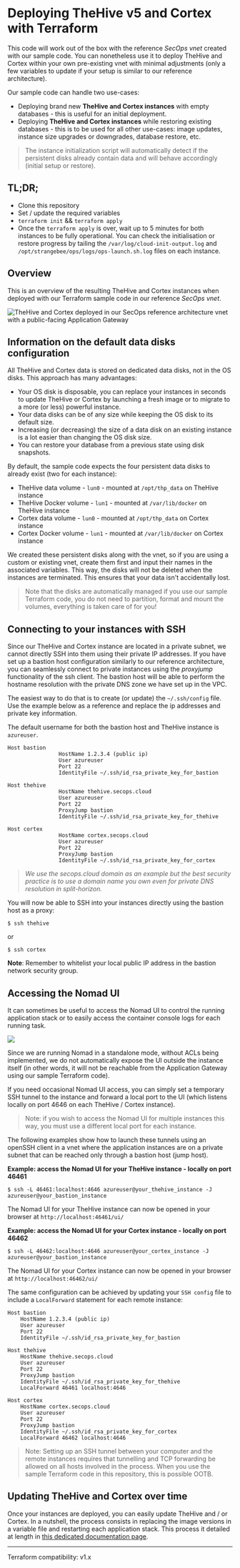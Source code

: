 # Deploying TheHive v5 and Cortex with Terraform

This code will work out of the box with the reference *SecOps vnet* created with our sample code. You can nonetheless use it to deploy TheHive and Cortex within your own pre-existing vnet with minimal adjustments (only a few variables to update if your setup is similar to our reference architecture).

Our sample code can handle two use-cases:

+ Deploying brand new **TheHive and Cortex instances** with empty databases - this is useful for an initial deployment.
+ Deploying **TheHive and Cortex instances** while restoring existing databases - this is to be used for all other use-cases: image updates, instance size upgrades or downgrades, database restore, etc.

>The instance initialization script will automatically detect if the persistent disks already contain data and will behave accordingly (initial setup or restore).

## TL;DR;
+ Clone this repository
+ Set / update the required variables
+ `terraform init` && `terraform apply`
+ Once the `terraform apply` is over, wait up to 5 minutes for both instances to be fully operational. You can check the initialisation or restore progress by tailing the `/var/log/cloud-init-output.log` and `/opt/strangebee/ops/logs/ops-launch.sh.log` files on each instance.

## Overview

This is an overview of the resulting TheHive and Cortex instances when deployed with our Terraform sample code in our reference *SecOps vnet*.

![TheHive and Cortex deployed in our SecOps reference architecture vnet with a public-facing Application Gateway](assets/instances.png)

## Information on the default data disks configuration
All TheHive and Cortex data is stored on dedicated data disks, not in the OS disks. This approach has many advantages:

+ Your OS disk is disposable, you can replace your instances in seconds to update TheHive or Cortex by launching a fresh image or to migrate to a more (or less) powerful instance.
+ Your data disks can be of any size while keeping the OS disk to its default size. 
+ Increasing (or decreasing) the size of a data disk on an existing instance is a lot easier than changing the OS disk size.
+ You can restore your database from a previous state using disk snapshots.

By default, the sample code expects the four persistent data disks to already exist (two for each instance):
+ TheHive data volume - `lun0` - mounted at `/opt/thp_data` on TheHive instance
+ TheHive Docker volume - `lun1` - mounted at `/var/lib/docker` on TheHive instance
+ Cortex data volume - `lun0` - mounted at `/opt/thp_data` on Cortex instance
+ Cortex Docker volume - `lun1` - mounted at `/var/lib/docker` on Cortex instance

We created these persistent disks along with the vnet, so if you are using a custom or existing vnet, create them first and input their names in the associated variables. This way, the disks will not be deleted when the instances are terminated. This ensures that your data isn't accidentally lost.

>Note that the disks are automatically managed if you use our sample Terraform code, you do not need to partition, format and mount the volumes, everything is taken care of for you!

## Connecting to your instances with SSH
Since our TheHive and Cortex instance are located in a private subnet, we cannot directly SSH into them using their private IP addresses. If you have set up a bastion host configuration similarly to our reference architecture, you can seamlessly connect to private instances using the *proxyjump* functionality of the ssh client. The bastion host will be able to perform the hostname resolution with the private DNS zone we have set up in the VPC.

The easiest way to do that is to create (or update) the `~/.ssh/config` file. Use the example below as a reference and replace the ip addresses and private key information.

The default username for both the bastion host and TheHive instance is `azureuser`.

```
Host bastion
				HostName 1.2.3.4 (public ip)
				User azureuser
				Port 22
				IdentityFile ~/.ssh/id_rsa_private_key_for_bastion

Host thehive
				HostName thehive.secops.cloud
				User azureuser
				Port 22
				ProxyJump bastion
				IdentityFile ~/.ssh/id_rsa_private_key_for_thehive

Host cortex
				HostName cortex.secops.cloud
				User azureuser
				Port 22
				ProxyJump bastion
				IdentityFile ~/.ssh/id_rsa_private_key_for_cortex
```

> *We use the secops.cloud domain as an example but the best security practice is to use a domain name you own even for private DNS resolution in split-horizon.*

You will now be able to SSH into your instances directly using the bastion host as a proxy:

`$ ssh thehive` 

or

`$ ssh cortex`

**Note**: Remember to whitelist your local public IP address in the bastion network security group. 

## Accessing the Nomad UI

It can sometimes be useful to access the Nomad UI to control the running application stack or to easily access the container console logs for each running task.

![](assets/nomad-console.png)

Since we are running Nomad in a standalone mode, without ACLs being implemented, we do not automatically expose the UI outside the instance itself (in other words, it will not be reachable from the Application Gateway using our sample Terraform code).

If you need occasional Nomad UI access, you can simply set a temporary SSH tunnel to the instance and forward a local port to the UI (which listens locally on port 4646 on each TheHive / Cortex instance).

> Note: if you wish to access the Nomad UI for multiple instances this way, you must use a different local port for each instance. 

The following examples show how to launch these tunnels using an openSSH client in a vnet where the application instances are on a private subnet that can be reached only through a bastion host (jump host).

**Example: access the Nomad UI for your TheHive instance - locally on port 46461**

`$ ssh -L 46461:localhost:4646 azureuser@your_thehive_instance -J azureuser@your_bastion_instance`

The Nomad UI for your TheHive instance can now be opened in your browser at `http://localhost:46461/ui/`

**Example: access the Nomad UI for your Cortex instance - locally on port 46462**

`$ ssh -L 46462:localhost:4646 azureuser@your_cortex_instance -J azureuser@your_bastion_instance`

The Nomad UI for your Cortex instance can now be opened in your browser at `http://localhost:46462/ui/`

The same configuration can be achieved by updating your `SSH config` file to include a `LocalForward` statement for each remote instance:

```
Host bastion
	HostName 1.2.3.4 (public ip)
	User azureuser
	Port 22
	IdentityFile ~/.ssh/id_rsa_private_key_for_bastion

Host thehive
	HostName thehive.secops.cloud
	User azureuser
	Port 22
	ProxyJump bastion
	IdentityFile ~/.ssh/id_rsa_private_key_for_thehive
	LocalForward 46461 localhost:4646

Host cortex
	HostName cortex.secops.cloud
	User azureuser
	Port 22
	ProxyJump bastion
	IdentityFile ~/.ssh/id_rsa_private_key_for_cortex
	LocalForward 46462 localhost:4646
```

> Note: Setting up an SSH tunnel between your computer and the remote instances requires that tunnelling and TCP forwarding be allowed on all hosts involved in the process. When you use the sample Terraform code in this repository, this is possible OOTB.

## Updating TheHive and Cortex over time

Once your instances are deployed, you can easily update TheHive and / or Cortex. In a nutshell, the process consists in replacing the image versions in a variable file and restarting each application stack. This process it detailed at length in [this dedicated documentation page](docs/upgrade.md).

---
Terraform compatibility: v1.x
